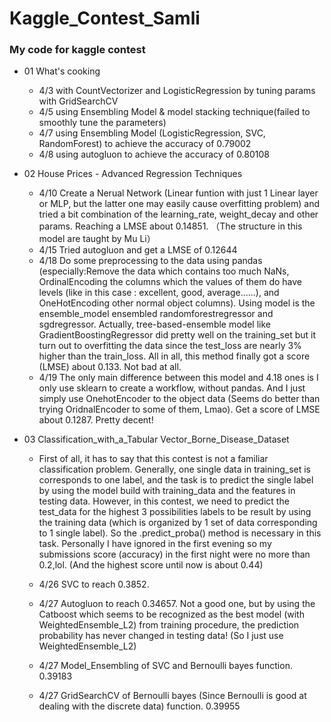 # Kaggle_Contest_Samli

### My code for kaggle contest
- 01 What's cooking
  - 4/3 with CountVectorizer and LogisticRegression by tuning params with GridSearchCV
  - 4/5 using Ensembling Model & model stacking technique(failed to smoothly tune the parameters)
  - 4/7 using Ensembling Model (LogisticRegression, SVC, RandomForest) to achieve the accuracy of 0.79002
  - 4/8 using autogluon to achieve the accuracy of 0.80108

- 02 House Prices - Advanced Regression Techniques
  - 4/10 Create a Nerual Network (Linear funtion with just 1 Linear layer or MLP, but the latter one may easily cause overfitting problem) and tried a bit combination of the learning_rate, weight_decay and other params. Reaching a LMSE about 0.14851. （The structure in this model are taught by Mu Li）
  - 4/15 Tried autogluon and get a LMSE of 0.12644 
  - 4/18 Do some preprocessing to the data using pandas (especially:Remove the data which contains too much NaNs, OrdinalEncoding the columns which the values of them do have levels (like in this case : excellent, good, average......), and OneHotEncoding other normal object columns). Using model is the ensemble_model ensembled randomforestregressor and sgdregressor. Actually, tree-based-ensemble model like GradientBoostingRegressor did pretty well on the training_set but it turn out to overfitting the data since the test_loss are nearly 3% higher than the train_loss. All in all, this method finally got a score (LMSE) about 0.133. Not bad at all.
  - 4/19 The only main difference between this model and 4.18 ones is I only use sklearn to create a workflow, without pandas. And I just simply use OnehotEncoder to the object data (Seems do better than trying OridnalEncoder to some of them, Lmao). Get a score of LMSE about 0.1287. Pretty decent! 

- 03 Classification_with_a_Tabular Vector_Borne_Disease_Dataset

  - First of all, it has to say that this contest is not a familiar classification problem. Generally, one single data in training_set is corresponds to one label, and the task is to predict the single label by using the model build with training_data and the features in testing data. However, in this contest, we need to predict the test_data for the highest 3 possibilities labels to be result by using the training data (which is organized by 1 set of data corresponding to 1 single label). So the .predict_proba() method is necessary in this task. Personally I have ignored in the first evening so my submissions score (accuracy) in the first night were no more than 0.2,lol. (And the highest score until now is about 0.44)

  - 4/26 SVC to reach 0.3852.
  - 4/27 Autogluon to reach 0.34657. Not a good one, but by using the Catboost which seems to be recognized as the best model (with WeightedEnsemble_L2) from training procedure, the prediction probability has never changed in testing data! (So I just use WeightedEnsemble_L2)
  - 4/27 Model_Ensembling of SVC and Bernoulli bayes function. 0.39183 
  - 4/27 GridSearchCV of Bernoulli bayes (Since Bernoulli is good at dealing with the discrete data) function. 0.39955
